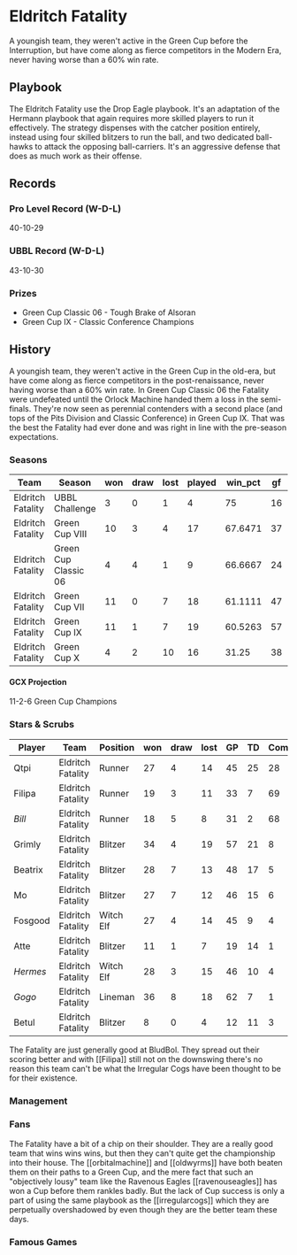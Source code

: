 # Eldritch Fatality

A youngish team, they weren't active in the Green Cup before the Interruption, but have come along as fierce competitors in the Modern Era, never having worse than a 60% win rate.

## Playbook

The Eldritch Fatality use the Drop Eagle playbook. It's an adaptation of the Hermann playbook that again requires more skilled players to run it effectively. The strategy dispenses with the catcher position entirely, instead using four skilled blitzers to run the ball, and two dedicated ball-hawks to attack the opposing ball-carriers. It's an aggressive defense that does as much work as their offense.

## Records

### Pro Level Record (W-D-L)

40-10-29

### UBBL Record (W-D-L)

43-10-30

### Prizes

* Green Cup Classic 06 - Tough Brake of Alsoran
* Green Cup IX - Classic Conference Champions

## History

A youngish team, they weren't active in the Green Cup in the old-era, but have come along as fierce competitors in the post-renaissance, never having worse than a 60% win rate. In Green Cup Classic 06 the Fatality were undefeated until the Orlock Machine handed them a loss in the semi-finals. They're now seen as perennial contenders with a second place (and tops of the Pits Division and Classic Conference) in Green Cup IX. That was the best the Fatality had ever done and was right in line with the pre-season expectations.

### Seasons

| Team            | Season                 | won  | draw | lost | played | win_pct | gf   | ga   | cas  | tcdiff | ff   |
|-----------------|----------------------|------|------|------|--------|---------|------|------|------|--------|------|
| Eldritch Fatality | UBBL Challenge       |    3 |    0 |    1 |      4 |      75 |   16 |   10 |    7 |      1 |    1 |
| Eldritch Fatality | Green Cup VIII       |   10 |    3 |    4 |     17 | 67.6471 |   37 |   27 |   23 |      5 |   -1 |
| Eldritch Fatality | Green Cup Classic 06 |    4 |    4 |    1 |      9 | 66.6667 |   24 |   17 |   10 |      1 |    2 |
| Eldritch Fatality | Green Cup VII        |   11 |    0 |    7 |     18 | 61.1111 |   47 |   40 |   15 |    -11 |    2 |
| Eldritch Fatality | Green Cup IX         |   11 |    1 |    7 |     19 | 60.5263 |   57 |   40 |   22 |      1 |   -1 |
| Eldritch Fatality | Green Cup X          |    4 |    2 |   10 |     16 |   31.25 |   38 |   43 |   17 |     -7 |   -2 |

#### GCX Projection

11-2-6 Green Cup Champions

### Stars & Scrubs

| Player   | Team              | Position  | won  | draw | lost | GP   | TD   | Comp | Ints | BH   | SI   | Ki   | MVP  | SPP  |
|----------|-------------------|-----------|------|------|------|------|------|------|------|------|------|------|------|------|
| Qtpi    | Eldritch Fatality | Runner    |   27 |    4 |   14 |   45 |   25 |   28 |    2 |    1 |    0 |    0 |    2 |  119 |
| Filipa   | Eldritch Fatality | Runner    |   19 |    3 |   11 |   33 |    7 |   69 |    1 |    0 |    1 |    0 |    4 |  114 |
| *Bill*    | Eldritch Fatality | Runner    |   18 |    5 |    8 |   31 |    2 |   68 |    1 |    1 |    0 |    0 |    5 |  103 |
| Grimly  | Eldritch Fatality | Blitzer   |   34 |    4 |   19 |   57 |   21 |    8 |    1 |    5 |    2 |    1 |    2 |   99 |
| Beatrix  | Eldritch Fatality | Blitzer   |   28 |    7 |   13 |   48 |   17 |    5 |    0 |    2 |    0 |    0 |    5 |   85 |
| Mo      | Eldritch Fatality | Blitzer   |   27 |    7 |   12 |   46 |   15 |    6 |    1 |    3 |    0 |    1 |    4 |   81 |
| Fosgood | Eldritch Fatality | Witch Elf |   27 |    4 |   14 |   45 |    9 |    4 |    3 |    5 |    1 |    0 |    4 |   69 |
| Atte     | Eldritch Fatality | Blitzer   |   11 |    1 |    7 |   19 |   14 |    1 |    0 |    0 |    0 |    0 |    5 |   68 |
| *Hermes*  | Eldritch Fatality | Witch Elf |   28 |    3 |   15 |   46 |   10 |    4 |    1 |    3 |    2 |    0 |    4 |   66 |
| *Gogo*    | Eldritch Fatality | Lineman   |   36 |    8 |   18 |   62 |    7 |    1 |    0 |    5 |    2 |    0 |    4 |   56 |
| Betul    | Eldritch Fatality | Blitzer   |    8 |    0 |    4 |   12 |   11 |    3 |    2 |    0 |    0 |    0 |    3 |   55 |

The Fatality are just generally good at BludBol. They spread out their scoring better and with [[Filipa]] still not on the downswing there's no reason this team can't be what the Irregular Cogs have been thought to be for their existence.

### Management

### Fans

The Fatality have a bit of a chip on their shoulder. They are a really good team that wins wins wins, but then they can't quite get the championship into their house. The [[orbitalmachine]] and [[oldwyrms]] have both beaten them on their paths to a Green Cup, and the mere fact that such an "objectively lousy" team like the Ravenous Eagles [[ravenouseagles]] has won a Cup before them rankles badly. But the lack of Cup success is only a part of using the same playbook as the [[irregularcogs]] which they are perpetually overshadowed by even though they are the better team these days.

### Famous Games
